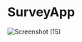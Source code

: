# SurveyApp

![Screenshot (15)](https://github.com/user-attachments/assets/2ef5430e-ee54-46cc-a5a4-c9a2d20f7cc9)
